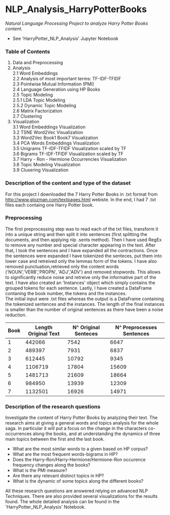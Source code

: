 # NLP_Analysis_HarryPotterBooks

*Natural Language Processing Project to analyze Harry Potter Books content.*  
- See 'HarryPotter_NLP_Analysis' Jupyter Notebook

### Table of Contents   
1. Data and Preprocessing    
2. Analysis      
   2.1 Word Embeddings   
   2.2 Analysis of most important terms: TF-IDF-TFIDF  
   2.3 Pointwise Mutual Information (PMI)     
   2.4 Language Generation using HP Books       
   2.5 Topic Modeling           
      			2.5.1 LDA Topic Modeling          
      			2.5.2 Dynamic Topic Modeling          
2.6 Matrix Factorization        
2.7 Clustering    
3. Visualization      
   3.1 Word Embeddings Visualization     
   3.2 TSNE Word2Vec Visualization     
	 3.3 Word2Vec Book1 Book7 Visualization     
	 3.4 PCA Words Embeddings Visualization      
	 3.5 Unigrams TF-IDF-TFIDF Visualization scaled by TF     
	 3.6 Bigrams TF-IDF-TFIDF Visualization scaled by TF      
	 3.7 Harry - Ron - Hermione Occurrencies  Visualization      
	 3.8 Topic Modeling Visualization     
	 3.9 Clusering Visualization     
   

### Description of the content and type of the dataset
For this project I downloaded the 7 Harry Potter Books in .txt format from  http://www.glozman.com/textpages.html webiste. In the end, I had 7 .txt files each containg one Harry Potter book.  

### Preprocessing 
The first preprocessing step was to read each of the txt files, transform it into a unique string and then split it into sentences (first splitting the documents, and then applying nlp .sents method).
  Then I have used RegEx to remove any number and special character appearing in the text. After that, I took the sentences and I have expanded all the contractions. Once the sentences were expanded I have tokenized the senteces, put them into lower case and retreived only the lemmas form of the tokens. I have also removed punctuation,retrieved only the content words ('NOUN','VERB','PROPN', 'ADJ','ADV') and removed stopwords. This allows to significantly reduce noise and retreive only the informative part of the text.
  I have also created an 'Instances' object which simply contains the grouped tokens for each sentence. 
Lastly, I have created a DataFrame contaning the book number, the tokens and the instances.   
  The initial input were .txt files whereas the output is a DataFrame containing the tokenized sentences and the instances. The length of the final instances is smaller than the number of original sentences as there have been a noise reduction.

| Book | Length Original Text | N^ Original Senteces | N^ Preprocesses Sentences  
| --- | --- | --- | --- | 
| 1 | 442066 | 7542 | 6647 |
| 2 | 489397 | 7931 | 6837 |
| 3 | 612445 | 10792 | 9345 |
| 4 | 1106719 | 17804 | 15609 |
| 5 | 1481713 | 21609 | 18664 |
| 6 | 984950 | 13939 | 12309 |
| 7 | 1132501 | 16926 | 14971 |

### Description of the research questions  
Investigate the content of Harry Potter Books by analyzing their text. The research aims at giving a general words and topics analysis for the whole saga. In particular it will put a focus on the change in the characters co-occurrences along the books, and at understanding the dynamics of three main topics between the first and the last book. 

 - What are the most similar words to a given based on HP corpus?
 - What are the most frequent words-bigrams in HP?
 - Does the Harry-Ron/Harry-Hermione/Hermione-Ron occurence frequency changes along the books?
 - What is the PMI measure?
 - Are there any relevant distinct topics in HP?
 - What is the dynamic of some topics along the different books?
 
All these research questions are answered relying on advanced NLP Techniques. There are also provided several visualizations for the results found. 
The whole detailed analysis can be found in the 'HarryPotter_NLP_Analysis' Notebook.
 
 
